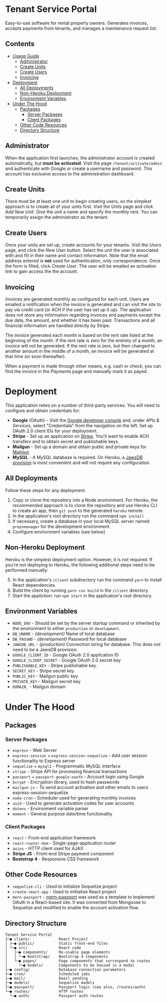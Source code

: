 # Tenant Service Portal

Easy-to-use software for rental property owners. Generates invoices, accepts payments from tenants, and manages a maintenance request list.

## **Contents**

- [Usage Guide](#tenant-service-portal)
  * [Administrator](#administrator)
  * [Create Units](#create-units)
  * [Create Users](#create-users)
  * [Invoicing](#invoicing)
- [Deployment](#deployment)
  * [All Deployments](#all-deployments)
  * [Non-Heroku Deployment](#non-heroku-deployment)
  * [Environment Variables](#environment-variables)
- [Under The Hood](#under-the-hood)
  * [Packages](#packages)
    + [Server Packages](#server-packages)
    + [Client Packages](#client-packages)
  * [Other Code Resources](#other-code-resources)
  * [Directory Structure](#directory-structure)
## Administrator
When the application first launches, the administrator account is created automatically, but **must be activated**. Visit the page `/tenant/activate/admin` and authenticate with Google or create a username and password. This account has exclusive access to the administration dashboard.

## Create Units
There must be at least one unit to begin creating users, so the simplest approach is to create all of your units first. Visit the *Units* page and click *Add New Unit*. Give the unit a name and specify the monthly rent. You can temporarily assign the administrator as the tenant.

## Create Users
Once your units are set up, create accounts for your tenants. Visit the *Users* page, and click the *New User* button. Select the unit the user is associated with and fill in their name and contact information. Note that the email address entered is **not** used for authentication, only correspondence. Once the form is filled, click *Create User*. The user will be emailed an activation link to gain access the the account.

## Invoicing
Invoices are generated monthly as configured for each unit. Users are emailed a notification when the invoice is generated and can visit the site to pay via credit card (or ACH if the user has set up it up). The application does not store any information regarding invoices and payments except the due date, the amount, and whether it has been paid. Transactions and all financial information are handled directly by Stripe.

The invoice generated each month is based on the rent rate listed at the beginning of the month. If the rent rate is zero for the entirety of a month, an invoice will not be generated. If the rent rate is zero, but then changed to another amount in the middle of a month, an invoice will be generated at that time (or soon thereafter).

When a payment is made through other means, e.g. cash or check, you can find the invoice in the *Payments* page and manually mark it as payed.

# Deployment

This application relies on a number of third-party services. You will need to configure and obtain credentials for:

* **Google** (OAuth) - Visit the [Google developer console](https://console.cloud.google.com) and, under *APIs & Services*, select "Credentials" from the navigation on the left. Set up OAuth 2.0 client IDs for your deployment.
* **Stripe** - Set up an application on [Stripe](https://stripe.com/). You'll want to enable ACH transfers and to obtain secret and publishable keys.
* **Mailgun** - Set up a domain and obtain public and private keys for [Mailgun](https://www.mailgun.com/).
* **MySQL** - A MySQL database is required. On Heroku, a [JawsDB provision](https://elements.heroku.com/addons/jawsdb) is most convenient and will not require any configuration.

## All Deployments
Follow these steps for any deployment.

1. Copy or clone the repository into a Node environment. For Heroku, the recommended approach is to clone the repository and use Heroku CLI to create an app, then `git push` to the generated `heroku` remote.
2. In the application's root directory run the command `npm install`
3. If necessary, create a database in your local MySQL server named `propsmanager` for the development environment.
4. Configure environment variables (see below)


## Non-Heroku Deployment
Heroku is the simplest deployment option. However, it is not required. If you're not deploying to Heroku, the following additional steps need to be performed manually:

5. In the application's `/client` subdirectory run the command `yarn` to install React dependencies.
6. Build the client by running `yarn run build` in the `/client` directory.
7. Start the appliction: run `npm start` in the application's root directory.


## Environment Variables

* `NODE_ENV` - Should be set by the server startup command or inherited by the environment to either `production` or `development`.
* `DB_UNAME` - *(development)* Name of local database
* `DB_PASSWD` - *(development)* Password for local database
* `JAWSDB_URL` - *(production)* Connection string for database. This does *not* need to be a JawsDB provision.
* `GOOGLE_CLIENT_ID` - Google OAuth 2.0 application ID
* `GOOGLE_CLIENT_SECRET` - Google OAuth 2.0 secret key
* `PUBLISHABLE_KEY` - Stripe publishable key.
* `SECRET_KEY` - Stripe secret key
* `PUBLIC_KEY` - Mailgun public key
* `PRIVATE_KEY` - Mailgun secret key
* `DOMAIN_` - Mailgun domain

# Under The Hood

## Packages
### Server Packages
* `express` - Web Server
* `express-session` + `express-session-sequelize` - Add user session functionality to Express server
* `sequelize` + `mysql2` - Programmatic MySQL interface
* `stripe` - Stripe API for processing financial transactions
* `passport` + `passport-google-oauth` - Account login using Google
* `bcrypt` - Encryption library, used to hash passwords
* `mailgun-js` - To send account activation and other emails to users
express-session-sequelize
* `node-cron` - Scheduler used for generating monthly invoices
* `uuid` - Used to generate activation codes for user accounts
* `dotenv` - Environment variable parser
* `moment` - General purpose date/time functionality

### Client Packages
* `react` - Front-end application framework
* `react-router-dom` - Single-page-application router
* `axios` - HTTP client used for AJAX
* **Stripe JS** - Front-end Stripe payment component
* **Bootstrap 4** - Responsive CSS framework

## Other Code Resources
* `sequelize-cli` - Used to initialize Sequelize project
* `create-react-app` - Used to initiialize React project
* `mern-passport` - [mern-passport](https://github.com/thechutrain/mern-passport) was used as a template to implement OAuth in a React-based site. It was converted from Mongoose to Sequelize and modified to enable the account activation flow.

## Directory Structure

```
Tenant Service Portal
├─● client/             React Project
│ ├─● public/           Static front-end files
│ └─● src/              React code
│   ├─● components/     Re-usable page elements
│   │ └─● Bootstrap/    Bootstrap 4 components
│   └─● pages/          Page components that correspond to routes
│     └─● modals/       Components to be housed in a modal
├─● config/             Database connection parameters
├─● cron/               Scheduled jobs
├─● mail/               Email sending
├─● models/             Sequelize models
├─● passport/           Passport logic (see also, /routes/auth)
└─● routes/             HTTP routes
  └─● auth/             Passport auth routes
```                     